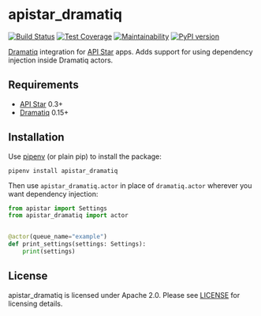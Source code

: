 # apistar_dramatiq

[![Build Status](https://travis-ci.org/Bogdanp/apistar_dramatiq.svg?branch=master)](https://travis-ci.org/Bogdanp/apistar_dramatiq)
[![Test Coverage](https://api.codeclimate.com/v1/badges/9848a606e3332b808329/test_coverage)](https://codeclimate.com/github/Bogdanp/apistar_dramatiq/test_coverage)
[![Maintainability](https://api.codeclimate.com/v1/badges/9848a606e3332b808329/maintainability)](https://codeclimate.com/github/Bogdanp/apistar_dramatiq/maintainability)
[![PyPI version](https://badge.fury.io/py/apistar-dramatiq.svg)](https://badge.fury.io/py/apistar-dramatiq)

[Dramatiq] integration for [API Star] apps.  Adds support for using
dependency injection inside Dramatiq actors.


## Requirements

* [API Star] 0.3+
* [Dramatiq] 0.15+


## Installation

Use [pipenv] (or plain pip) to install the package:

    pipenv install apistar_dramatiq

Then use `apistar_dramatiq.actor` in place of `dramatiq.actor`
wherever you want dependency injection:

``` python
from apistar import Settings
from apistar_dramatiq import actor


@actor(queue_name="example")
def print_settings(settings: Settings):
    print(settings)
```


## License

apistar_dramatiq is licensed under Apache 2.0.  Please see [LICENSE]
for licensing details.


[API Star]: https://github.com/encode/apistar/
[Dramatiq]: https://dramatiq.io
[pipenv]: https://docs.pipenv.org
[LICENSE]: https://github.com/Bogdanp/apistar_dramatiq/blob/master/LICENSE
